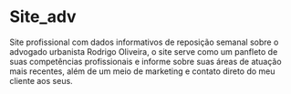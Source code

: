 # Site_adv
Site profissional com dados informativos de reposição semanal sobre o advogado urbanista Rodrigo Oliveira, o site serve como um panfleto de suas competências profissionais e informe sobre suas áreas de atuação mais recentes, além de um meio de marketing e contato direto do meu cliente aos seus.
